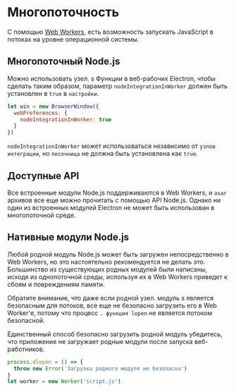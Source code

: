 # Многопоточность

С помощью [Web Workers][web-workers], есть возможность запускать JavaScript в потоках на уровне операционной системы.

## Многопоточный Node.js

Можно использовать узел. s Функции в веб-рабочих Electron, чтобы сделать таким образом, параметр `nodeIntegrationInWorker` должен быть установлен в `true` в `настройки`.

```javascript
let win = new BrowserWindow({
  webPreferences: {
    nodeIntegrationInWorker: true
  }
})
```

`nodeIntegrationInWorker` может использоваться независимо от `узлов интеграции`, но `песочница` не должна быть установлена как `true`.

## Доступные API

Все встроенные модули Node.js поддерживаются в Web Workers, и `asar` архивов все еще можно прочитать с помощью API Node.js. Однако ни один из встроенных модулей Electron не может быть использован в многопоточной среде.

## Нативные модули Node.js

Любой родной модуль Node.js может быть загружен непосредственно в Web Workers, но это настоятельно рекомендуется не делать это. Большинство из существующих родных модулей были написаны, исходя из однопоточной среды, используя их в Web Workers приведет к сбоям и повреждениям памяти.

Обратите внимание, что даже если родной узел. модуль s является безопасным для потоков, все еще не безопасно загрузить его в Web Worker'е, потому что процесс `. функция lopen` не является потоком безопасной.

Единственный способ безопасно загрузить родной модуль убедитесь, что приложение не загружает родные модули после запуска веб-работников.

```javascript
process.dlopen = () => {
  throw new Error('Загрузка родного модуля не безопасна')
}
let worker = new Worker('script.js')
```

[web-workers]: https://developer.mozilla.org/en/docs/Web/API/Web_Workers_API/Using_web_workers
